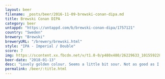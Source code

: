 ```yaml
---
layout: beer
filename: _posts/beer/2016-11-09-brewski-conan-dipa.md
title: Brewski Conan DIPA
category: beer
untappd: "https://untappd.com/b/brewski-conan-dipa/1757121"
country: "Sweden"
brewery: "Brewski"
breweryURL: "/brewery/brewski.html"
style: "IPA - Imperial / Double"
score: 7
img: https://scontent.xx.fbcdn.net/v/t1.0-0/p480x480/26229633_10155922801273745_7486407542822584506_n.jpg?oh=dd0601bf8c2fcbf231ea6dc379e35ed0&oe=5AF40475
beer-date: "2018-01-13"
desc: "Lovely golden colour. Seems a little bit sour. Not as good as I expected for the price"
permalink: /beer/:title.html
---
```

